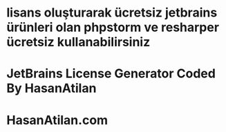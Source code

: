 # lisans oluşturarak ücretsiz jetbrains ürünleri olan phpstorm ve resharper ücretsiz kullanabilirsiniz 
# JetBrains License Generator Coded By HasanAtilan
# HasanAtilan.com
